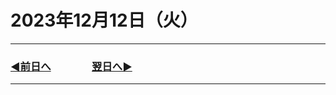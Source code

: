 # 2023年12月12日（火）

---

### [◀️前日へ](https:/github.com/yuasys/chatty-journal/blob/main/2023/12/2023-12-11.md)&emsp;&emsp;&emsp;&emsp;[翌日へ▶️](https://github.com/yuasys/chatty-journal/blob/main/2023/12/2023-12-13.md)

---
